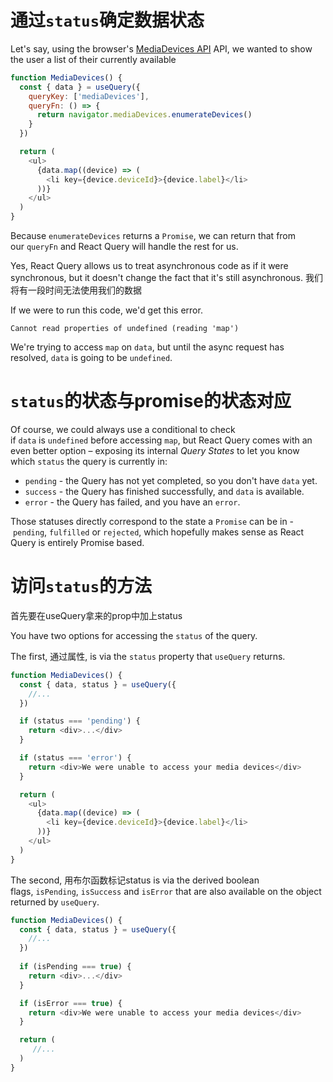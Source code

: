 
# 通过`status`确定数据状态

Let's say, using the browser's [MediaDevices API](https://developer.mozilla.org/en-US/docs/Web/API/MediaDevices/enumerateDevices) API, we wanted to show the user a list of their currently available

```js
function MediaDevices() {
  const { data } = useQuery({
    queryKey: ['mediaDevices'],
    queryFn: () => {
      return navigator.mediaDevices.enumerateDevices()
    }
  })

  return (
    <ul>
      {data.map((device) => (
        <li key={device.deviceId}>{device.label}</li>
      ))}
    </ul>
  )
}
```

Because `enumerateDevices` returns a `Promise`, we can return that from our `queryFn` and React Query will handle the rest for us.

Yes, React Query allows us to treat asynchronous code as if it were synchronous, but it doesn't change the fact that it's still asynchronous. 我们将有一段时间无法使用我们的数据

If we were to run this code, we'd get this error.

`Cannot read properties of undefined (reading 'map')`

We're trying to access `map` on `data`, but until the async request has resolved, `data` is going to be `undefined`.

# `status`的状态与promise的状态对应

Of course, we could always use a conditional to check if `data` is `undefined` before accessing `map`, but React Query comes with an even better option – exposing its internal _Query States_ to let you know which `status` the query is currently in:

- `pending` - the Query has not yet completed, so you don't have `data` yet.
- `success` - the Query has finished successfully, and `data` is available.
- `error` - the Query has failed, and you have an `error`.

Those statuses directly correspond to the state a `Promise` can be in - `pending`, `fulfilled` or `rejected`, which hopefully makes sense as React Query is entirely Promise based.

# 访问`status`的方法

首先要在useQuery拿来的prop中加上status

You have two options for accessing the `status` of the query.

The first, 通过属性, is via the `status` property that `useQuery` returns.

```js
function MediaDevices() {
  const { data, status } = useQuery({
	//...
  })

  if (status === 'pending') {
    return <div>...</div>
  }

  if (status === 'error') {
    return <div>We were unable to access your media devices</div>
  }

  return (
    <ul>
      {data.map((device) => (
        <li key={device.deviceId}>{device.label}</li>
      ))}
    </ul>
  )
}
```

The second, 用布尔函数标记status is via the derived boolean flags, `isPending`, `isSuccess` and `isError` that are also available on the object returned by `useQuery`.

```js
function MediaDevices() {
  const { data, status } = useQuery({
	//...
  })
  
  if (isPending === true) {
    return <div>...</div>
  }

  if (isError === true) {
    return <div>We were unable to access your media devices</div>
  }

  return (
     //...
  )
}
```

 